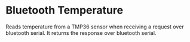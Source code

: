 # Bluetooth Temperature

Reads temperature from a TMP36 sensor when receiving a request over bluetooth
serial. It returns the response over bluetooth serial.
